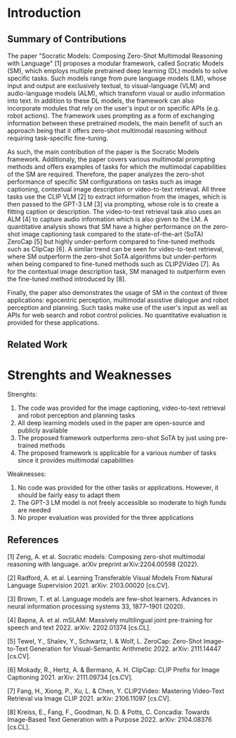# Introduction

## Summary of Contributions

The paper "Socratic Models: Composing Zero-Shot Multimodal Reasoning with Language" [1] proposes a modular framework, called Socratic Models (SM), which employs multiple pretrained deep learning (DL) models to solve specific tasks. Such models range from pure language models (LM), whose input and output are exclusively textual, to visual-language (VLM) and audio-language models (ALM), which transform visual or audio information into text. In addition to these DL models, the framework can also incorporate modules that rely on the user's input or on specific APIs (e.g. robot actions). The framework uses prompting as a form of exchanging information between these pretrained models, the main benefit of such an approach being that it offers zero-shot multimodal reasoning without requiring task-specific fine-tuning.


As such, the main contribution of the paper is the Socratic Models framework. Additionaly, the paper covers various multimodal prompting methods and offers examples of tasks for which the multimodal capabilities of the SM are required. Therefore, the paper analyzes the zero-shot performance of specific SM configurations on tasks such as image captioning, contextual image description or video-to-text retrieval. All three tasks use the CLIP VLM [2] to extract information from the images, which is then passed to the GPT-3 LM [3] via prompting, whose role is to create a fitting caption or description. The video-to-text retrieval task also uses an ALM [4] to capture audio information which is also given to the LM. A quantitative analysis shows that SM have a higher performance on the zero-shot image captioning task compared to the state-of-the-art (SoTA) ZeroCap [5] but highly under-perform compared to fine-tuned methods such as ClipCap [6]. A similar trend can be seen for video-to-text retrieval, where SM outperform the zero-shot SoTA algorithms but under-perform when being compared to fine-tuned methods such as CLIP2Video [7]. As for the contextual image description task, SM managed to outperform even the fine-tuned method introduced by [8].


Finally, the paper also demonstrates the usage of SM in the context of three applications: egocentric perception, multimodal assistive dialogue and robot perception and planning. Such tasks make use of the user's input as well as APIs for web search and robot control policies. No quantitative evaluation is provided for these applications.

## Related Work

# Strenghts and Weaknesses

Strenghts:

1. The code was provided for the image captioning, video-to-text retrieval and robot perception and planning tasks
2. All deep learning models used in the paper are open-source and publicly available
3. The proposed framework outperforms zero-shot SoTA by just using pre-trained methods
4. The proposed framework is applicable for a various number of tasks since it provides multimodal
capabilities


Weaknesses:
1. No code was provided for the other tasks or applications. However, it should be fairly easy to adapt them
2. The  GPT-3 LM model is not freely accessible so moderate to high funds are needed
3. No proper evaluation was provided for the three applications



## References 
[1] Zeng, A. et al. Socratic models: Composing zero-shot multimodal reasoning with language. arXiv
preprint arXiv:2204.00598 (2022).

[2] Radford, A. et al. Learning Transferable Visual Models From Natural Language Supervision 2021.
arXiv: 2103.00020 [cs.CV].

[3] Brown, T. et al. Language models are few-shot learners. Advances in neural information processing
systems 33, 1877–1901 (2020).

[4] Bapna, A. et al. mSLAM: Massively multilingual joint pre-training for speech and text 2022. arXiv:
2202.01374 [cs.CL].

[5] Tewel, Y., Shalev, Y., Schwartz, I. & Wolf, L. ZeroCap: Zero-Shot Image-to-Text Generation for
Visual-Semantic Arithmetic 2022. arXiv: 2111.14447 [cs.CV].

[6] Mokady, R., Hertz, A. & Bermano, A. H. ClipCap: CLIP Prefix for Image Captioning 2021. arXiv:
2111.09734 [cs.CV].

[7] Fang, H., Xiong, P., Xu, L. & Chen, Y. CLIP2Video: Mastering Video-Text Retrieval via Image
CLIP 2021. arXiv: 2106.11097 [cs.CV].

[8] Kreiss, E., Fang, F., Goodman, N. D. & Potts, C. Concadia: Towards Image-Based Text Generation
with a Purpose 2022. arXiv: 2104.08376 [cs.CL].









